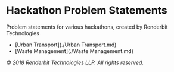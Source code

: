 # Hackathon Problem Statements

Problem statements for various hackathons, created by Renderbit Technologies

* [Urban Transport](./Urban Transport.md)
* [Waste Management](./Waste Management.md)

_&copy; 2018 Renderbit Technologies LLP. All rights reserved._
